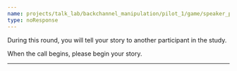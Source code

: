 ```yaml
---
name: projects/talk_lab/backchannel_manipulation/pilot_1/game/speaker_pre_instructions.md
type: noResponse
---
```


During this round, you will tell your story to another participant in the study.

When the call begins, please begin your story.

---
